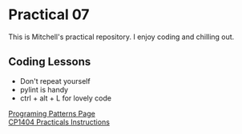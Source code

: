 # Practical 07

This is Mitchell's practical repository. I enjoy coding and chilling out.

## Coding Lessons

* Don't repeat yourself
* pylint is handy
* ctrl + alt + L for lovely code

[Programing Patterns Page](https://github.com/CP1404/Starter/wiki/Programming-Patterns)\
[CP1404 Practicals Instructions](https://github.com/CP1404/Practicals)